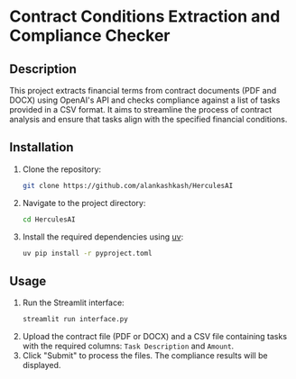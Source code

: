 # Contract Conditions Extraction and Compliance Checker

## Description
This project extracts financial terms from contract documents (PDF and DOCX) using OpenAI's API and checks compliance against a list of tasks provided in a CSV format. It aims to streamline the process of contract analysis and ensure that tasks align with the specified financial conditions.

## Installation
1. Clone the repository:
   ```bash
   git clone https://github.com/alankashkash/HerculesAI
   ```
2. Navigate to the project directory:
   ```bash
   cd HerculesAI
   ```
3. Install the required dependencies using [uv](https://github.com/astral-sh/uv):
   ```bash
   uv pip install -r pyproject.toml
   ```
## Usage
1. Run the Streamlit interface:
   ```bash
   streamlit run interface.py
   ```
2. Upload the contract file (PDF or DOCX) and a CSV file containing tasks with the required columns: `Task Description` and `Amount`.
3. Click "Submit" to process the files. The compliance results will be displayed.